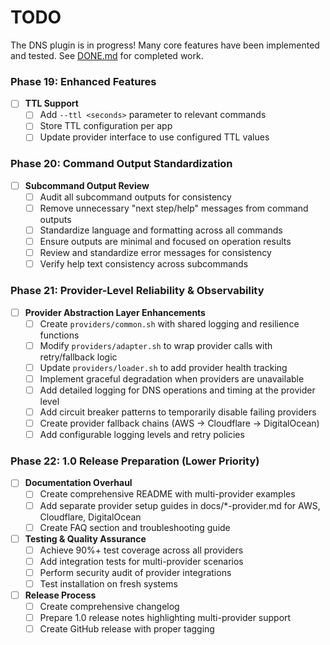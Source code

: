 # TODO

The DNS plugin is in progress! Many core features have been implemented and tested. See [DONE.md](./DONE.md) for completed work.

### Phase 19: Enhanced Features

- [ ] **TTL Support**
  - [ ] Add `--ttl <seconds>` parameter to relevant commands
  - [ ] Store TTL configuration per app
  - [ ] Update provider interface to use configured TTL values

### Phase 20: Command Output Standardization

- [ ] **Subcommand Output Review**
  - [ ] Audit all subcommand outputs for consistency
  - [ ] Remove unnecessary "next step/help" messages from command outputs
  - [ ] Standardize language and formatting across all commands
  - [ ] Ensure outputs are minimal and focused on operation results
  - [ ] Review and standardize error messages for consistency
  - [ ] Verify help text consistency across subcommands

### Phase 21: Provider-Level Reliability & Observability

- [ ] **Provider Abstraction Layer Enhancements**
  - [ ] Create `providers/common.sh` with shared logging and resilience functions
  - [ ] Modify `providers/adapter.sh` to wrap provider calls with retry/fallback logic
  - [ ] Update `providers/loader.sh` to add provider health tracking
  - [ ] Implement graceful degradation when providers are unavailable
  - [ ] Add detailed logging for DNS operations and timing at the provider level
  - [ ] Add circuit breaker patterns to temporarily disable failing providers
  - [ ] Create provider fallback chains (AWS → Cloudflare → DigitalOcean)
  - [ ] Add configurable logging levels and retry policies

### Phase 22: 1.0 Release Preparation (Lower Priority)

- [ ] **Documentation Overhaul**
  - [ ] Create comprehensive README with multi-provider examples
  - [ ] Add separate provider setup guides in docs/\*-provider.md for AWS, Cloudflare, DigitalOcean
  - [ ] Create FAQ section and troubleshooting guide

- [ ] **Testing & Quality Assurance**
  - [ ] Achieve 90%+ test coverage across all providers
  - [ ] Add integration tests for multi-provider scenarios
  - [ ] Perform security audit of provider integrations
  - [ ] Test installation on fresh systems

- [ ] **Release Process**
  - [ ] Create comprehensive changelog
  - [ ] Prepare 1.0 release notes highlighting multi-provider support
  - [ ] Create GitHub release with proper tagging

